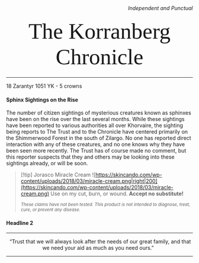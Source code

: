 
<div style="text-align:right;"><i>Independent and Punctual</i></div>
<p style="font-family: Garamond;font-size:60px;text-align:center;margin:20px;">The Korranberg Chronicle</p>
<hr>
  18 Zarantyr 1051 YK  -  5 crowns


#### Sphinx Sightings on the Rise

The number of citizen sightings of mysterious creatures known as sphinxes have been on the rise over the last several months. While these sightings have been reported to various authorities all over Khorvaire, the sighting being reports to The Trust and to the Chronicle have centered primarily on the Shimmerwood Forest in the south of Zilargo. No one has reported direct interaction with any of these creatures, and no one knows why they have been seen more recently. The Trust has of course made no comment, but this reporter suspects that they and others may be looking into these sightings already, or will be soon.


>[!tip] Jorasco Miracle Cream
>![https://skincando.com/wp-content/uploads/2018/03/miracle-cream.png|right|200](https://skincando.com/wp-content/uploads/2018/03/miracle-cream.png)
>Use on my cut, burn, or wound. **Accept no substitute!**
>
><small>*These claims have not been tested. This product is not intended to diagnose, treat, cure, or prevent any disease.*</small>


#### Headline 2








<hr>
<p style="text-align: center"> “Trust that we will always look after the needs of our great family, and that we need your aid as much as you need ours.” </div>
 <hr>
 